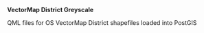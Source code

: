 **VectorMap District Greyscale**

QML files for OS VectorMap District shapefiles loaded into PostGIS
